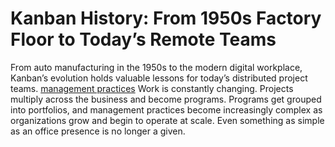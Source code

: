 # Kanban History: From 1950s Factory Floor to Today’s Remote Teams

From auto manufacturing in the 1950s to the modern digital workplace, Kanban’s evolution holds valuable lessons for today’s distributed project teams.
[management practices](https://www.toptal.com/project-managers/scaled-agile-framework/safe-best-practices)
Work is constantly changing. Projects multiply across the business and become programs. Programs get grouped into portfolios, and management practices become increasingly complex as organizations grow and begin to operate at scale. Even something as simple as an office presence is no longer a given.
